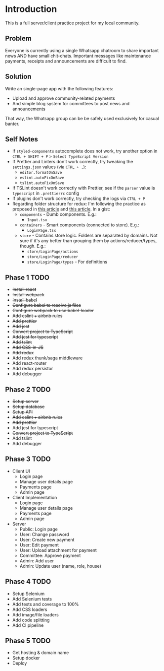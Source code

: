 # Introduction

This is a full server/client practice project for my local community.

## Problem

Everyone is currently using a single Whatsapp chatroom to share important news AND have small chit-chats. Important messages like maintenance payments, receipts and announcements are difficult to find.

## Solution

Write an single-page app with the following features:

- Upload and approve community-related payments
- And simple blog system for committees to post news and announcements

That way, the Whatsapp group can be be safely used exclusively for casual banter.

## Self Notes

- If `styled-components` autocomplete does not work, try another option in `CTRL + SHIFT + P` > `Select TypeScript Version`
- If Prettier and Linters don't work correctly, try tweaking the `settings.json` values (via `CTRL + ,`):
  - `editor.formatOnSave`
  - `eslint.autoFixOnSave`
  - `tslint.autoFixOnSave`
- If TSLint doesn't work correctly with Prettier, see if the `parser` value is `typescript` in `.prettierrc` config
- If plugins don't work correctly, try checking the logs via `CTRL + P`
- Regarding folder structure for redux: I'm following the practice as proposed in [this article](https://resir014.xyz/posts/2018/07/06/redux-4-plus-typescript/) and [this article](https://hackernoon.com/redux-step-by-step-a-simple-and-robust-workflow-for-real-life-apps-1fdf7df46092). In a gist:
  - `components` - Dumb components. E.g.:
    - `Input.tsx`
  - `containers` - Smart components (connected to store). E.g.:
    - `LoginPage.tsx`
  - `store` - Contains store logic. Folders are separated by domains. Not sure if it's any better than grouping them by actions/reducer/types, though. E.g.:
    - `store/LoginPage/actions`
    - `store/LoginPage/reducer`
    - `store/LoginPage/types` - For definitions

## Phase 1 TODO

- ~~Install react~~
- ~~Install webpack~~
- ~~Install babel~~
- ~~Configure babel to resolve js files~~
- ~~Configure webpack to use babel-loader~~
- ~~Add eslint + airbnb rules~~
- ~~Add prettier~~
- ~~Add jest~~
- ~~Convert project to TypeScript~~
- ~~Add jest for typescript~~
- ~~Add tslint~~
- ~~Add CSS-in-JS~~
- ~~Add redux~~
- Add redux thunk/saga middleware
- Add react-router
- Add redux persistor
- Add debugger

## Phase 2 TODO

- ~~Setup server~~
- ~~Setup database~~
- ~~Setup API~~
- ~~Add eslint + airbnb rules~~
- ~~Add prettier~~
- Add jest for typescript
- ~~Convert project to TypeScript~~
- Add tslint
- Add debugger

## Phase 3 TODO

- Client UI
  - Login page
  - Manage user details page
  - Payments page
  - Admin page
- Client Implementation
  - Login page
  - Manage user details page
  - Payments page
  - Admin page
- Server
  - Public: Login page
  - User: Change password
  - User: Create new payment
  - User: Edit payment
  - User: Upload attachment for payment
  - Committee: Approve payment
  - Admin: Add user
  - Admin: Update user (name, role, house)

## Phase 4 TODO

- Setup Selenium
- Add Selenium tests
- Add tests and coverage to 100%
- Add CSS loaders
- Add image/file loaders
- Add code splitting
- Add CI pipeline

## Phase 5 TODO

- Get hosting & domain name
- Setup docker
- Deploy
